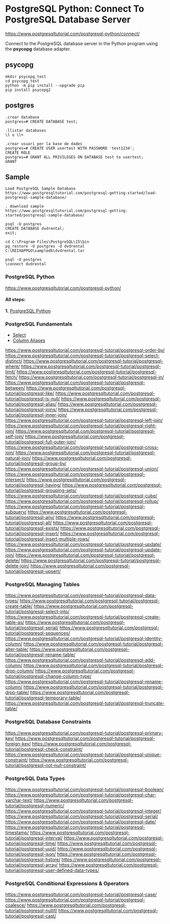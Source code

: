 # PostgreSQL Python: Connect To PostgreSQL Database Server

https://www.postgresqltutorial.com/postgresql-python/connect/

Connect to the PostgreSQL database server in the Python program using the **psycopg** database adapter.

## psycopg
```
mkdir psycopg_test
cd psycopg_test
python -m pip install --upgrade pip
pip install psycopg2
```

## postgres
```
.crear database
postgres=# CREATE DATABASE test;

.llistar databases
\l o \l+

.crear usuari per la base de dades
postgres=# CREATE USER usertest WITH PASSWORD 'test1234';
CREATE ROLE
postgres=# GRANT ALL PRIVILEGES ON DATABASE test to usertest;
GRANT
```

## Sample
```
Load PostgreSQL Sample Database
https://www.postgresqltutorial.com/postgresql-getting-started/load-postgresql-sample-database/

. download sample
https://www.postgresqltutorial.com/postgresql-getting-started/postgresql-sample-database/

psql -U postgres
CREATE DATABASE dvdrental;
exit;

cd C:\Program Files\PostgreSQL\15\bin
pg_restore -U postgres -d dvdrental C:\REIXAPPGO\sampledb\dvdrental.tar

psql -U postgres
\connect dvdrental
```

### PostgreSQL Python

https://www.postgresqltutorial.com/postgresql-python/

#### All steps:

**1.** [PostgreSQL Python](step-0-postgresql-python.md)

### PostgreSQL Fundamentals

* <a href="https://www.postgresqltutorial.com/postgresql-tutorial/postgresql-select/">Select</a>
* <a href="https://www.postgresqltutorial.com/postgresql-tutorial/postgresql-column-alias/">Column Aliases</a>

https://www.postgresqltutorial.com/postgresql-tutorial/postgresql-order-by/
https://www.postgresqltutorial.com/postgresql-tutorial/postgresql-select-distinct/
https://www.postgresqltutorial.com/postgresql-tutorial/postgresql-where/
https://www.postgresqltutorial.com/postgresql-tutorial/postgresql-limit/
https://www.postgresqltutorial.com/postgresql-tutorial/postgresql-fetch/
https://www.postgresqltutorial.com/postgresql-tutorial/postgresql-in/
https://www.postgresqltutorial.com/postgresql-tutorial/postgresql-between/
https://www.postgresqltutorial.com/postgresql-tutorial/postgresql-like/
https://www.postgresqltutorial.com/postgresql-tutorial/postgresql-is-null/
https://www.postgresqltutorial.com/postgresql-tutorial/postgresql-alias/
https://www.postgresqltutorial.com/postgresql-tutorial/postgresql-joins/
https://www.postgresqltutorial.com/postgresql-tutorial/postgresql-inner-join/
https://www.postgresqltutorial.com/postgresql-tutorial/postgresql-left-join/
https://www.postgresqltutorial.com/postgresql-tutorial/postgresql-right-join/
https://www.postgresqltutorial.com/postgresql-tutorial/postgresql-self-join/
https://www.postgresqltutorial.com/postgresql-tutorial/postgresql-full-outer-join/
https://www.postgresqltutorial.com/postgresql-tutorial/postgresql-cross-join/
https://www.postgresqltutorial.com/postgresql-tutorial/postgresql-natural-join/
https://www.postgresqltutorial.com/postgresql-tutorial/postgresql-group-by/
https://www.postgresqltutorial.com/postgresql-tutorial/postgresql-union/
https://www.postgresqltutorial.com/postgresql-tutorial/postgresql-intersect/
https://www.postgresqltutorial.com/postgresql-tutorial/postgresql-having/
https://www.postgresqltutorial.com/postgresql-tutorial/postgresql-grouping-sets/
https://www.postgresqltutorial.com/postgresql-tutorial/postgresql-cube/
https://www.postgresqltutorial.com/postgresql-tutorial/postgresql-rollup/
https://www.postgresqltutorial.com/postgresql-tutorial/postgresql-subquery/
https://www.postgresqltutorial.com/postgresql-tutorial/postgresql-any/
https://www.postgresqltutorial.com/postgresql-tutorial/postgresql-all/
https://www.postgresqltutorial.com/postgresql-tutorial/postgresql-exists/
https://www.postgresqltutorial.com/postgresql-tutorial/postgresql-insert/
https://www.postgresqltutorial.com/postgresql-tutorial/postgresql-insert-multiple-rows/
https://www.postgresqltutorial.com/postgresql-tutorial/postgresql-update/
https://www.postgresqltutorial.com/postgresql-tutorial/postgresql-update-join/
https://www.postgresqltutorial.com/postgresql-tutorial/postgresql-delete/
https://www.postgresqltutorial.com/postgresql-tutorial/postgresql-delete-join/
https://www.postgresqltutorial.com/postgresql-tutorial/postgresql-upsert/

### PostgreSQL Managing Tables

https://www.postgresqltutorial.com/postgresql-tutorial/postgresql-data-types/
https://www.postgresqltutorial.com/postgresql-tutorial/postgresql-create-table/
https://www.postgresqltutorial.com/postgresql-tutorial/postgresql-select-into/
https://www.postgresqltutorial.com/postgresql-tutorial/postgresql-create-table-as/
https://www.postgresqltutorial.com/postgresql-tutorial/postgresql-serial/
https://www.postgresqltutorial.com/postgresql-tutorial/postgresql-sequences/
https://www.postgresqltutorial.com/postgresql-tutorial/postgresql-identity-column/
https://www.postgresqltutorial.com/postgresql-tutorial/postgresql-alter-table/
https://www.postgresqltutorial.com/postgresql-tutorial/postgresql-rename-table/
https://www.postgresqltutorial.com/postgresql-tutorial/postgresql-add-column/
https://www.postgresqltutorial.com/postgresql-tutorial/postgresql-drop-column/
https://www.postgresqltutorial.com/postgresql-tutorial/postgresql-change-column-type/
https://www.postgresqltutorial.com/postgresql-tutorial/postgresql-rename-column/
https://www.postgresqltutorial.com/postgresql-tutorial/postgresql-drop-table/
https://www.postgresqltutorial.com/postgresql-tutorial/postgresql-temporary-table/
https://www.postgresqltutorial.com/postgresql-tutorial/postgresql-truncate-table/

### PostgreSQL Database Constraints

https://www.postgresqltutorial.com/postgresql-tutorial/postgresql-primary-key/
https://www.postgresqltutorial.com/postgresql-tutorial/postgresql-foreign-key/
https://www.postgresqltutorial.com/postgresql-tutorial/postgresql-check-constraint/
https://www.postgresqltutorial.com/postgresql-tutorial/postgresql-unique-constraint/
https://www.postgresqltutorial.com/postgresql-tutorial/postgresql-not-null-constraint/

### PostgreSQL Data Types

https://www.postgresqltutorial.com/postgresql-tutorial/postgresql-boolean/
https://www.postgresqltutorial.com/postgresql-tutorial/postgresql-char-varchar-text/
https://www.postgresqltutorial.com/postgresql-tutorial/postgresql-numeric/
https://www.postgresqltutorial.com/postgresql-tutorial/postgresql-integer/
https://www.postgresqltutorial.com/postgresql-tutorial/postgresql-serial/
https://www.postgresqltutorial.com/postgresql-tutorial/postgresql-date/
https://www.postgresqltutorial.com/postgresql-tutorial/postgresql-timestamp/
https://www.postgresqltutorial.com/postgresql-tutorial/postgresql-interval/
https://www.postgresqltutorial.com/postgresql-tutorial/postgresql-time/
https://www.postgresqltutorial.com/postgresql-tutorial/postgresql-uuid/
https://www.postgresqltutorial.com/postgresql-tutorial/postgresql-json/
https://www.postgresqltutorial.com/postgresql-tutorial/postgresql-hstore/
https://www.postgresqltutorial.com/postgresql-tutorial/postgresql-array/
https://www.postgresqltutorial.com/postgresql-tutorial/postgresql-user-defined-data-types/

### PostgreSQL Conditional Expressions & Operators

https://www.postgresqltutorial.com/postgresql-tutorial/postgresql-case/
https://www.postgresqltutorial.com/postgresql-tutorial/postgresql-coalesce/
https://www.postgresqltutorial.com/postgresql-tutorial/postgresql-nullif/
https://www.postgresqltutorial.com/postgresql-tutorial/postgresql-cast/